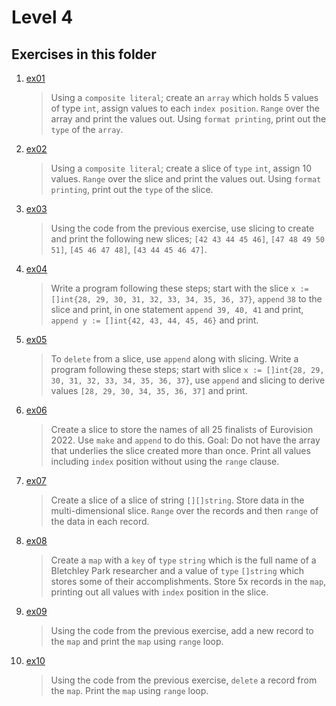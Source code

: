 # Level 4
## Exercises in this folder
1. [ex01](04.ex01.go)
    > Using a `composite literal`; create an `array` which holds 5 values of type `int`, assign values to each `index position`. `Range` over the array and print the values out. Using `format printing`, print out the `type` of the `array`.
2. [ex02](04.ex02.go)
    > Using a `composite literal`; create a slice of `type` `int`, assign 10 values. `Range` over the slice and print the values out. Using `format printing`, print out the `type` of the slice.
3. [ex03](04.ex03.go)
    > Using the code from the previous exercise, use slicing to create and print the following new slices; `[42 43 44 45 46]`, `[47 48 49 50 51]`, `[45 46 47 48]`, `[43 44 45 46 47]`.
4. [ex04](04.ex04.go)
    > Write a program following these steps; start with the slice `x :=[]int{28, 29, 30, 31, 32, 33, 34, 35, 36, 37}`, `append` `38` to the slice and print, in one statement `append 39, 40, 41` and print, `append y := []int{42, 43, 44, 45, 46}` and print.
5. [ex05](04.ex05.go)
    > To `delete` from a slice, use `append` along with slicing. Write a program following these steps; start with slice `x := []int{28, 29, 30, 31, 32, 33, 34, 35, 36, 37}`, use `append` and slicing to derive values `[28, 29, 30, 34, 35, 36, 37]` and print.
6. [ex06](04.ex06.go)
    > Create a slice to store the names of all 25 finalists of Eurovision 2022. Use `make` and `append` to do this. Goal: Do not have the array that underlies the slice created more than once. Print all values including `index` position without using the `range` clause.
7. [ex07](04.ex07.go)
    > Create a slice of a slice of string `[][]string`. Store data in the multi-dimensional slice. `Range` over the records and then `range` of the data in each record.
8. [ex08](04.ex08.go)
    > Create a `map` with a `key` of `type` `string` which is the full name of a Bletchley Park researcher and a value of `type` `[]string` which stores some of their accomplishments. Store 5x records in the `map`, printing out all values with `index` position in the slice.
9. [ex09](04.ex09.go)
    > Using the code from the previous exercise, add a new record to the `map` and print the `map` using `range` loop.
10. [ex10](04.ex10.go)
    > Using the code from the previous exercise, `delete` a record from the `map`. Print the `map` using `range` loop.







